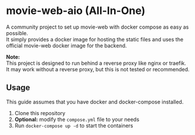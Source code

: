 # movie-web-aio (All-In-One)

A community project to set up movie-web with docker compose as easy as possible.<br>
It simply provides a docker image for hosting the static files and uses the official movie-web docker image for the backend.<br>

**Note:**<br>
This project is designed to run behind a reverse proxy like nginx or traefik.<br>
It may work without a reverse proxy, but this is not tested or recommended.

## Usage

This guide assumes that you have docker and docker-compose installed.<br>

1. Clone this repository
2. **Optional:** modify the `compose.yml` file to your needs
3. Run `docker-compose up -d` to start the containers
